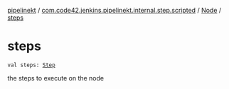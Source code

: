 [pipelinekt](../../index.md) / [com.code42.jenkins.pipelinekt.internal.step.scripted](../index.md) / [Node](index.md) / [steps](./steps.md)

# steps

`val steps: `[`Step`](../../com.code42.jenkins.pipelinekt.core.step/-step/index.md)

the steps to execute on the node

